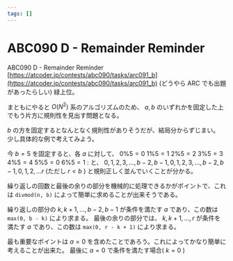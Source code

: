 ```yaml
---
tags: []
---
```


# ABC090 D - Remainder Reminder

ABC090 D - Remainder Reminder
[https://atcoder.jp/contests/abc090/tasks/arc091_b](https://atcoder.jp/contests/abc090/tasks/arc091_b) (どうやら ARC でも出題があったらしい)
緑上位。

まともにやると $O(N^2)$ 系のアルゴリズムのため、 $a,b$ のいずれかを固定した上でもう片方に規則性を見出す問題となる。

$b$ の方を固定するとなんとなく規則性がありそうだが、結局分からずじまい。
少し具体的な例で考えてみよう。

今 $b=5$ を固定すると、各 $a$ に対して、
$0 \% 5=0$
$1 \% 5=1$
$2 \% 5=2$
$3 \% 5=3$
$4 \% 5=4$
$5 \% 5=0$
$6 \% 5=1$
$:$
と、 $0,1,2,3,...,b-2,b-1,0,1,2,3,...,b-2,b-1,0,1,2,...r$ (ただし $r<b$ )
と規則正しく並んでいくことが分かる。

繰り返しの回数と最後の余りの部分を機械的に処理できるかがポイントで、これは `divmod(n, b)` によって簡単に求めることが出来そうである。

繰り返しの部分の $k,k+1,...,b-2,b-1$ が条件を満たす $a$ であり、この数は `max(0, b - k)` により求まる。
最後の余りの部分では、 $k,k+1,...,r$ が条件を満たす $a$ であり、この数は `max(0, r - k + 1)` により求まる。

最も重要なポイントは $a=0$ を含めたことであろう。これによってかなり簡単に考えることが出来た。
最後に $a=0$ で条件を満たす場合( $k=0$ )
